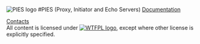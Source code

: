 ![PIES logo](https://7fc64c31-a-62cb3a1a-s-sites.googlegroups.com/site/projectpies/config/customLogo.gif)
#PIES (Proxy, Initiator and Echo Servers)
[Documentation](https://sites.google.com/site/projectpies)

[Contacts](https://sites.google.com/site/aboutmale/board)<br>
All content is licensed under [![WTFPL logo](http://www.wtfpl.net/wp-content/uploads/2012/12/wtfpl-badge-2.png)](http://www.wtfpl.net/), except where other license is explicitly specified.
